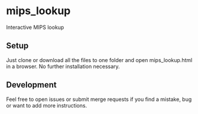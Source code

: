 # mips_lookup

Interactive MIPS lookup

## Setup

Just clone or download all the files to one folder and open mips_lookup.html in a browser. No further installation necessary.

## Development

Feel free to open issues or submit merge requests if you find a mistake, bug or want to add more instructions.